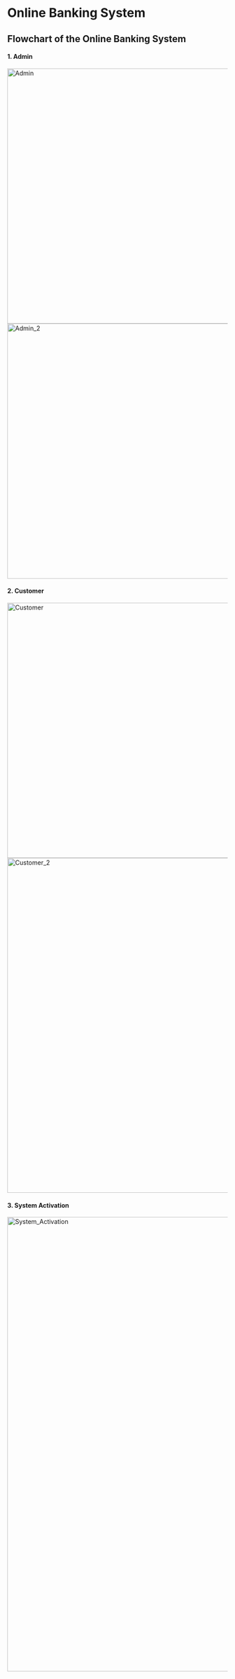 # Online Banking System

## Flowchart of the Online Banking System 

#### 1. Admin

<img width="582" alt="Admin" src="https://user-images.githubusercontent.com/68948128/151128364-0f2aa162-70cd-447c-b426-60044d02f0cf.png">

<img width="582" alt="Admin_2" src="https://user-images.githubusercontent.com/68948128/151128383-0f1d47ec-4cbc-4c11-a091-5ea27282cf72.png">

#### 2. Customer

<img width="582" alt="Customer" src="https://user-images.githubusercontent.com/68948128/151128540-317129be-1a38-46c4-9995-e68107c860d4.png">

<img width="764" alt="Customer_2" src="https://user-images.githubusercontent.com/68948128/151128560-a13b3b4e-79bb-47d8-ace7-c94980b885fb.png">

#### 3. System Activation

<img width="1037" alt="System_Activation" src="https://user-images.githubusercontent.com/68948128/151128638-e8e71d5b-9b25-4b87-bcbd-e075d8bb55f0.png">
